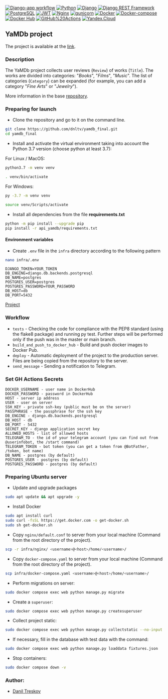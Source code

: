 [![Django-app workflow](https://github.com/dnltv/yamdb_final/actions/workflows/yamdb_workflow.yml/badge.svg)](https://github.com/dnltv/yamdb_final/actions/workflows/yamdb_workflow.yml)
[![Python](https://img.shields.io/badge/-Python-464646?style=flat&logo=Python&logoColor=5381ff&color=830f00)](https://www.python.org/)
[![Django](https://img.shields.io/badge/-Django-464646?style=flat&logo=Django&logoColor=5381ff&color=830f00)](https://www.djangoproject.com/)
[![Django REST Framework](https://img.shields.io/badge/-Django%20REST%20Framework-464646?style=flat&logo=Django%20REST%20Framework&logoColor=56C0C0&color=830f00)](https://www.django-rest-framework.org/)
[![PostgreSQL](https://img.shields.io/badge/-PostgreSQL-464646?style=flat&logo=PostgreSQL&logoColor=5381ff&color=830f00)](https://www.postgresql.org/)
[![JWT](https://img.shields.io/badge/-JWT-464646?style=flat&color=830f00)](https://jwt.io/)
[![Nginx](https://img.shields.io/badge/-NGINX-464646?style=flat&logo=NGINX&logoColor=5381ff&color=830f00)](https://nginx.org/ru/)
[![gunicorn](https://img.shields.io/badge/-gunicorn-464646?style=flat&logo=gunicorn&logoColor=5381ff&color=830f00)](https://gunicorn.org/)
[![Docker](https://img.shields.io/badge/-Docker-464646?style=flat&logo=Docker&logoColor=5381ff&color=830f00)](https://www.docker.com/)
[![Docker-compose](https://img.shields.io/badge/-Docker%20compose-464646?style=flat&logo=Docker&logoColor=5381ff&color=830f00)](https://www.docker.com/)
[![Docker Hub](https://img.shields.io/badge/-Docker%20Hub-464646?style=flat&logo=Docker&logoColor=5381ff&color=830f00)](https://www.docker.com/products/docker-hub)
[![GitHub%20Actions](https://img.shields.io/badge/-GitHub%20Actions-464646?style=flat&logo=GitHub%20actions&logoColor=5381ff&color=830f00)](https://github.com/features/actions)
[![Yandex.Cloud](https://img.shields.io/badge/-Yandex.Cloud-464646?style=flat&logo=Yandex.Cloud&logoColor=5381ff&color=830f00)](https://cloud.yandex.ru/)
## YaMDb project 
The project is available at the [link](http://130.193.51.100).
### Description
The YaMDb project collects user reviews (`Review`) of works (`Title`).
The works are divided into categories: "_Books_", "_Films_", "_Music_".
The list of categories (`Category`) can be expanded (for example, you can add a category "*Fine Arts*" or "*Jewelry*").

More information in the base [repository](https://github.com/dnltv/api_yamdb).


### Preparing for launch
- Clone the repository and go to it on the command line.
```bash
git clone https://github.com/dnltv/yamdb_final.git
cd yamdb_final
```

- Install and activate the virtual environment taking into account the Python 3.7 version (choose python at least 3.7):

For Linux / MacOS:
```bash
python3.7 -m venv venv
```

```bash
. venv/bin/activate
```

For Windows:
```bash
py -3.7 -m venv venv
```

```bash
source venv/Scripts/activate
```

- Install all dependencies from the file **requirements.txt**

```bash
python -m pip install --upgrade pip
pip install -r api_yamdb/requirements.txt
```

#### Environment variables
- Create `.env` file in the `infra` directory according to the following pattern
```bash
nano infra/.env
```

```
DJANGO_TOKEN=YOUR_TOKEN
DB_ENGINE=django.db.backends.postgresql
DB_NAME=postgres
POSTGRES_USER=postgres
POSTGRES_PASSWORD=YOUR_PASSWORD
DB_HOST=db
DB_PORT=5432
```

[Project](http://130.193.51.100)


### Workflow

- `tests` - Checking the code for compliance with the PEP8 standard (using the flake8 package) and running py test. Further steps will be performed only if the push was in the master or main branch.
- `build_and_push_to_docker_hub` - Build and push docker images to Docker Pub.
- `deploy` - Automatic deployment of the project to the production server. Files are being copied from the repository to the server.
- `send_message` - Sending a notification to Telegram.

### Set GH Actions Secrets
```
DOCKER_USERNAME - user name in DockerHub
DOCKER_PASSWORD - password in DockerHub
HOST - server ip address
USER - user on server
SSH_KEY - private ssh-key (public must be on the server)
PASSPHRASE - the passphrase for the ssh key
DB_ENGINE - django.db.backends.postgresql
DB_HOST - db
DB_PORT - 5432
SECRET_KEY - django application secret key
ALLOWED_HOSTS - list of allowed hosts
TELEGRAM_TO - the id of your telegram account (you can find out from @userinfobot, the /start command)
TELEGRAM_TOKEN - bot token (you can get a token from @BotFather, /token, bot name)
DB_NAME - postgres (by default)
POSTGRES_USER - postgres (by default)
POSTGRES_PASSWORD - postgres (by default)
```

### Preparing Ubuntu server
- Update and upgrade packages
```bash
sudo apt update && apt upgrade -y
```

- Install Docker
```bash
sudo apt install curl
sudo curl -fsSL https://get.docker.com -o get-docker.sh
sudo sh get-docker.sh
```
- Copy `nginx/default.conf` to server from your local machine (Command from the root directory of the project).
```bash
scp -r infra/nginx/ <username>@<host>/home/<username>/
```
- Copy `docker-compose.yaml` to server from your local machine (Command from the root directory of the project).
```bash
scp infra/docker-compose.yaml <username>@<host>/home/<username>/
```

- Perform migrations on server:
```bash
sudo docker compose exec web python manage.py migrate
```

- Create a `superuser`:
```bash
sudo docker compose exec web python manage.py createsuperuser
```

- Collect project static:
```bash
sudo docker compose exec web python manage.py collectstatic --no-input
```

- If necessary, fill in the database with test data with the command:
```bash
sudo docker compose exec web python manage.py loaddata fixtures.json
```

- Stop containers:
```bash
sudo docker compose down -v
```

### Author:
- [Danil Treskov](https://github.com/dnltv)
